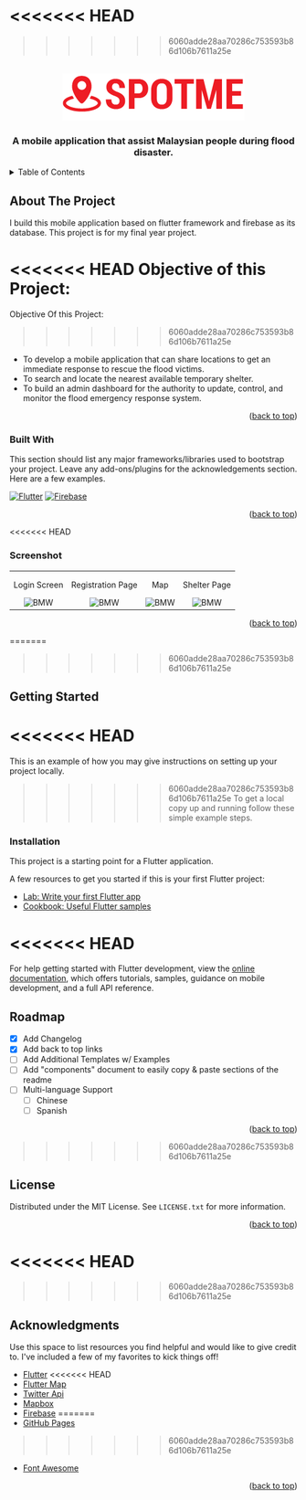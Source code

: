 <!-- Improved compatibility of back to top link: See: https://github.com/othneildrew/Best-README-Template/pull/73 -->
<a name="readme-top"></a>
<<<<<<< HEAD
=======
<!--
*** Thanks for checking out the Best-README-Template. If you have a suggestion
*** that would make this better, please fork the repo and create a pull request
*** or simply open an issue with the tag "enhancement".
*** Don't forget to give the project a star!
*** Thanks again! Now go create something AMAZING! :D
-->



<!-- PROJECT SHIELDS -->
>>>>>>> 6060adde28aa70286c753593b86d106b7611a25e



<!-- PROJECT LOGO -->
<br />
<div align="center">
  <a href="https://github.com/othneildrew/Best-README-Template">
    <img src="asset/images/logo.png" alt="Logo" width="318" height="82">
  </a>

  <h3 align="center">A mobile application that assist Malaysian people during flood disaster.</h3>
</div>



<!-- TABLE OF CONTENTS -->
<details>
  <summary>Table of Contents</summary>
  <ol>
    <li>
      <a href="#about-the-project">About The Project</a>
      <ul>
        <li><a href="#built-with">Built With</a></li>
<<<<<<< HEAD
        <li><a href="#screenshot">Screenshot</a></li>
=======
>>>>>>> 6060adde28aa70286c753593b86d106b7611a25e
      </ul>
    </li>
    <li>
      <a href="#getting-started">Getting Started</a>
      <ul>
<<<<<<< HEAD
        <li><a href="#installation">Installation</a></li>
      </ul>
    </li>
=======
        <li><a href="#prerequisites">Prerequisites</a></li>
        <li><a href="#installation">Installation</a></li>
      </ul>
    </li>
    <li><a href="#usage">Usage</a></li>
    <li><a href="#roadmap">Roadmap</a></li>
    <li><a href="#contributing">Contributing</a></li>
>>>>>>> 6060adde28aa70286c753593b86d106b7611a25e
    <li><a href="#license">License</a></li>
    <li><a href="#acknowledgments">Acknowledgments</a></li>
  </ol>
</details>



<!-- ABOUT THE PROJECT -->
## About The Project


I build this mobile application based on flutter framework and firebase as its database. This project is for my final year project.

<<<<<<< HEAD
Objective of this Project:
=======
Objective Of this Project:
>>>>>>> 6060adde28aa70286c753593b86d106b7611a25e
* To develop a mobile application that can share locations to get an immediate response to rescue the flood victims.
* To search and locate the nearest available temporary shelter.
* To build an admin dashboard for the authority to update, control, and monitor the flood emergency response system.


<p align="right">(<a href="#readme-top">back to top</a>)</p>



### Built With

This section should list any major frameworks/libraries used to bootstrap your project. Leave any add-ons/plugins for the acknowledgements section. Here are a few examples.

[![Flutter][Flutter.js]][Flutter-url] [![Firebase][Firebase.js]][Firebase-url]

<p align="right">(<a href="#readme-top">back to top</a>)</p>

<<<<<<< HEAD
### Screenshot

<div style="text-align: center"><table><tr>
  <td style="text-align: center, width: 180">
    
        
Login Screen
   
<img width="180" alt="BMW" src="https://user-images.githubusercontent.com/1295961/160239273-ce881c0c-c3de-4953-9448-dfd12d7ffe30.png">
    </a>

  </td>
   <td style="text-align: center, width: 180">
    
        
Registration Page
   
<img width="180" alt="BMW" src="https://user-images.githubusercontent.com/1295961/160239273-ce881c0c-c3de-4953-9448-dfd12d7ffe30.png">
    </a>

  </td>
 <td style="text-align: center, width: 180">
            
Map
   
<img width="180" alt="BMW" src="https://user-images.githubusercontent.com/1295961/160239273-ce881c0c-c3de-4953-9448-dfd12d7ffe30.png">
    </a>

  </td>
  <td style="text-align: center, width: 180">
    
        
Shelter Page
   
<img width="180" alt="BMW" src="https://user-images.githubusercontent.com/1295961/160239273-ce881c0c-c3de-4953-9448-dfd12d7ffe30.png">
    </a>

  </td>
  


</tr></table></div>

<p align="right">(<a href="#readme-top">back to top</a>)</p>
=======

>>>>>>> 6060adde28aa70286c753593b86d106b7611a25e

<!-- GETTING STARTED -->
## Getting Started

<<<<<<< HEAD
=======
This is an example of how you may give instructions on setting up your project locally.
>>>>>>> 6060adde28aa70286c753593b86d106b7611a25e
To get a local copy up and running follow these simple example steps.

### Installation

This project is a starting point for a Flutter application.

A few resources to get you started if this is your first Flutter project:

- [Lab: Write your first Flutter app](https://docs.flutter.dev/get-started/codelab)
- [Cookbook: Useful Flutter samples](https://docs.flutter.dev/cookbook)

<<<<<<< HEAD
=======
For help getting started with Flutter development, view the
[online documentation](https://docs.flutter.dev/), which offers tutorials,
samples, guidance on mobile development, and a full API reference.


<!-- ROADMAP -->
## Roadmap

- [x] Add Changelog
- [x] Add back to top links
- [ ] Add Additional Templates w/ Examples
- [ ] Add "components" document to easily copy & paste sections of the readme
- [ ] Multi-language Support
    - [ ] Chinese
    - [ ] Spanish

<p align="right">(<a href="#readme-top">back to top</a>)</p>




>>>>>>> 6060adde28aa70286c753593b86d106b7611a25e
<!-- LICENSE -->
## License

Distributed under the MIT License. See `LICENSE.txt` for more information.

<p align="right">(<a href="#readme-top">back to top</a>)</p>


<<<<<<< HEAD
=======


>>>>>>> 6060adde28aa70286c753593b86d106b7611a25e
<!-- ACKNOWLEDGMENTS -->
## Acknowledgments

Use this space to list resources you find helpful and would like to give credit to. I've included a few of my favorites to kick things off!

* [Flutter](https://pages.github.com)
<<<<<<< HEAD
* [Flutter Map](https://docs.fleaflet.dev/)
* [Twitter Api](https://developer.twitter.com/en/docs/twitter-api)
* [Mapbox](https://www.mapbox.com/)
* [Firebase](https://docs.flutter.dev/development/data-and-backend/firebase)
=======
* [GitHub Pages](https://pages.github.com)
>>>>>>> 6060adde28aa70286c753593b86d106b7611a25e
* [Font Awesome](https://fontawesome.com)

<p align="right">(<a href="#readme-top">back to top</a>)</p>



<!-- MARKDOWN LINKS & IMAGES -->
<!-- https://www.markdownguide.org/basic-syntax/#reference-style-links -->
[contributors-shield]: https://img.shields.io/github/contributors/othneildrew/Best-README-Template.svg?style=for-the-badge
[contributors-url]: https://github.com/othneildrew/Best-README-Template/graphs/contributors
[forks-shield]: https://img.shields.io/github/forks/othneildrew/Best-README-Template.svg?style=for-the-badge
[forks-url]: https://github.com/othneildrew/Best-README-Template/network/members
[stars-shield]: https://img.shields.io/github/stars/othneildrew/Best-README-Template.svg?style=for-the-badge
[stars-url]: https://github.com/othneildrew/Best-README-Template/stargazers
[issues-shield]: https://img.shields.io/github/issues/othneildrew/Best-README-Template.svg?style=for-the-badge
[issues-url]: https://github.com/othneildrew/Best-README-Template/issues
[license-shield]: https://img.shields.io/github/license/othneildrew/Best-README-Template.svg?style=for-the-badge
[license-url]: https://github.com/othneildrew/Best-README-Template/blob/master/LICENSE.txt
[linkedin-shield]: https://img.shields.io/badge/-LinkedIn-black.svg?style=for-the-badge&logo=linkedin&colorB=555
[linkedin-url]: https://linkedin.com/in/othneildrew
[product-screenshot]: images/screenshot.png
[Next.js]: https://img.shields.io/badge/next.js-000000?style=for-the-badge&logo=nextdotjs&logoColor=white
[Next-url]: https://nextjs.org/
[Flutter.js]: https://img.shields.io/badge/Flutter-20232A?style=for-the-badge&logo=flutter&logoColor=61DAFB
[Flutter-url]: https://flutter.dev/
[Firebase.js]: https://img.shields.io/badge/firebase-FF3E00?style=for-the-badge&logo=firebase&logoColor=white
[Firebase-url]: https://firebase.google.com/
[Svelte.dev]: https://img.shields.io/badge/Svelte-4A4A55?style=for-the-badge&logo=svelte&logoColor=FF3E00
[Svelte-url]: https://svelte.dev/
[Laravel.com]: https://img.shields.io/badge/Laravel-FF2D20?style=for-the-badge&logo=laravel&logoColor=white
[Laravel-url]: https://laravel.com
[Bootstrap.com]: https://img.shields.io/badge/Bootstrap-563D7C?style=for-the-badge&logo=bootstrap&logoColor=white
[Bootstrap-url]: https://getbootstrap.com
[JQuery.com]: https://img.shields.io/badge/jQuery-0769AD?style=for-the-badge&logo=jquery&logoColor=white
[JQuery-url]: https://jquery.com 
